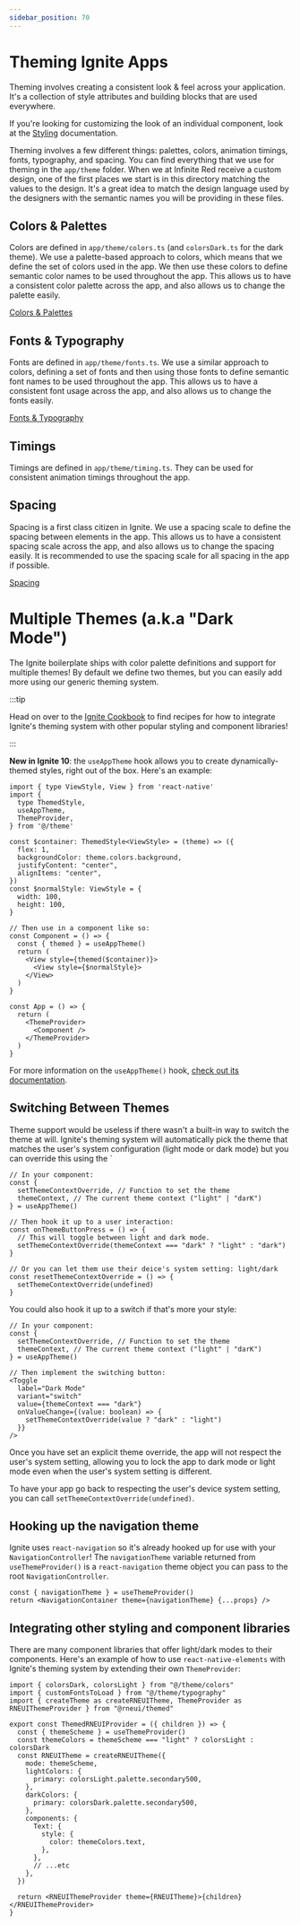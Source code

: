 ```yaml
---
sidebar_position: 70
---
```


# Theming Ignite Apps

Theming involves creating a consistent look & feel across your application. It's a collection of style attributes and building blocks that are used everywhere.

If you're looking for customizing the look of an individual component, look at the [Styling](../../../concept/Styling.md) documentation.

Theming involves a few different things: palettes, colors, animation timings, fonts, typography, and spacing. You can find everything that we use for theming in the `app/theme` folder. When we at Infinite Red receive a custom design, one of the first places we start is in this directory matching the values to the design. It's a great idea to match the design language used by the designers with the semantic names you will be providing in these files.

## Colors & Palettes

Colors are defined in `app/theme/colors.ts` (and `colorsDark.ts` for the dark theme). We use a palette-based approach to colors, which means that we define the set of colors used in the app. We then use these colors to define semantic color names to be used throughout the app. This allows us to have a consistent color palette across the app, and also allows us to change the palette easily.

[Colors & Palettes](./colors.ts.md)

## Fonts & Typography

Fonts are defined in `app/theme/fonts.ts`. We use a similar approach to colors, defining a set of fonts and then using those fonts to define semantic font names to be used throughout the app. This allows us to have a consistent font usage across the app, and also allows us to change the fonts easily.

[Fonts & Typography](./typography.ts.md)

## Timings

Timings are defined in `app/theme/timing.ts`. They can be used for consistent animation timings throughout the app.

## Spacing

Spacing is a first class citizen in Ignite. We use a spacing scale to define the spacing between elements in the app. This allows us to have a consistent spacing scale across the app, and also allows us to change the spacing easily. It is recommended to use the spacing scale for all spacing in the app if possible.

[Spacing](./spacing.ts.md)

# Multiple Themes (a.k.a "Dark Mode")

The Ignite boilerplate ships with color palette definitions and support for multiple themes! By default we define two themes, but you can easily add more using our generic theming system.

:::tip

Head on over to the [Ignite Cookbook](https://ignitecookbook.com/) to find recipes for how to integrate Ignite's theming system with other popular styling and component libraries!

:::

**New in Ignite 10**: the `useAppTheme` hook allows you to create dynamically-themed styles, right out of the box. Here's an example:

```tsx
import { type ViewStyle, View } from 'react-native'
import {
  type ThemedStyle,
  useAppTheme,
  ThemeProvider,
} from '@/theme'

const $container: ThemedStyle<ViewStyle> = (theme) => ({
  flex: 1,
  backgroundColor: theme.colors.background,
  justifyContent: "center",
  alignItems: "center",
})
const $normalStyle: ViewStyle = {
  width: 100,
  height: 100,
}

// Then use in a component like so:
const Component = () => {
  const { themed } = useAppTheme()
  return (
    <View style={themed($container)}>
      <View style={$normalStyle}>
    </View>
  )
}

const App = () => {
  return (
    <ThemeProvider>
      <Component />
    </ThemeProvider>
  )
}
```

For more information on the `useAppTheme()` hook, [check out its documentation](../utils/useAppTheme.tsx.md).

## Switching Between Themes

Theme support would be useless if there wasn't a built-in way to switch the theme at will. Ignite's theming system will automatically pick the theme that matches the user's system configuration (light mode or dark mode) but you can override this using the `

```tsx
// In your component:
const {
  setThemeContextOverride, // Function to set the theme
  themeContext, // The current theme context ("light" | "darK")
} = useAppTheme()

// Then hook it up to a user interaction:
const onThemeButtonPress = () => {
  // This will toggle between light and dark mode.
  setThemeContextOverride(themeContext === "dark" ? "light" : "dark")
}

// Or you can let them use their deice's system setting: light/dark
const resetThemeContextOverride = () => {
  setThemeContextOverride(undefined)
}
```

You could also hook it up to a switch if that's more your style:

```tsx
// In your component:
const {
  setThemeContextOverride, // Function to set the theme
  themeContext, // The current theme context ("light" | "darK")
} = useAppTheme()

// Then implement the switching button:
<Toggle
  label="Dark Mode"
  variant="switch"
  value={themeContext === "dark"}
  onValueChange={(value: boolean) => {
    setThemeContextOverride(value ? "dark" : "light")
  }}
/>
```

Once you have set an explicit theme override, the app will not respect the user's system setting, allowing you to lock the app to dark mode or light mode even when the user's system setting is different.

To have your app go back to respecting the user's device system setting, you can call `setThemeContextOverride(undefined)`.

## Hooking up the navigation theme

Ignite uses `react-navigation` so it's already hooked up for use with your `NavigationController`! The `navigationTheme` variable returned from `useThemeProvider()` is a `react-navigation` theme object you can pass to the root `NavigationController`.

```tsx
const { navigationTheme } = useThemeProvider()
return <NavigationContainer theme={navigationTheme} {...props} />
```

## Integrating other styling and component libraries

There are many component libraries that offer light/dark modes to their components. Here's an example of how to use `react-native-elements` with Ignite's theming system by extending their own `ThemeProvider`:

```tsx
import { colorsDark, colorsLight } from "@/theme/colors"
import { customFontsToLoad } from "@/theme/typography"
import { createTheme as createRNEUITheme, ThemeProvider as RNEUIThemeProvider } from "@rneui/themed"

export const ThemedRNEUIProvider = ({ children }) => {
  const { themeScheme } = useThemeProvider()
  const themeColors = themeScheme === "light" ? colorsLight : colorsDark
  const RNEUITheme = createRNEUITheme({
    mode: themeScheme,
    lightColors: {
      primary: colorsLight.palette.secondary500,
    },
    darkColors: {
      primary: colorsDark.palette.secondary500,
    },
    components: {
      Text: {
        style: {
          color: themeColors.text,
        },
      },
      // ...etc
    },
  })

  return <RNEUIThemeProvider theme={RNEUITheme}>{children}</RNEUIThemeProvider>
}
```
